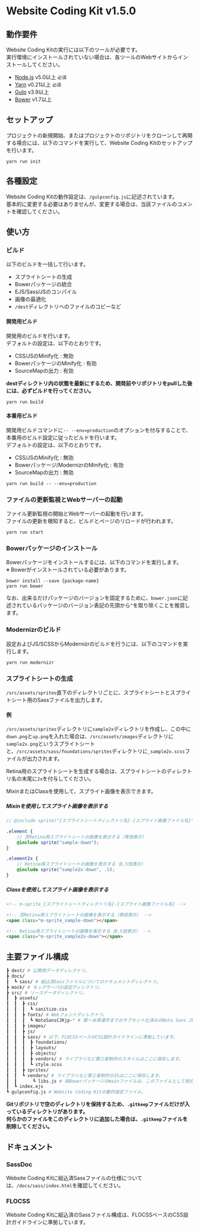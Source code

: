 # Website Coding Kit v1.5.0

## 動作要件

Website Coding Kitの実行には以下のツールが必要です。  
実行環境にインストールされていない場合は、各ツールのWebサイトからインストールしてください。

- [Node.js](https://nodejs.org/ja/) v5.0以上 `必須`
- [Yarn](https://yarnpkg.com/) v0.21以上 `必須`
- [Gulp](http://gulpjs.com/) v3.9以上
- [Bower](https://bower.io/) v1.7以上

## セットアップ

プロジェクトの新規開始、またはプロジェクトのリポジトリをクローンして再開する場合には、以下のコマンドを実行して、Website Coding Kitのセットアップを行います。

```
yarn run init
```

## 各種設定

Website Coding Kitの動作設定は、`/gulpconfig.js`に記述されています。  
基本的に変更する必要はありませんが、変更する場合は、当該ファイルのコメントを確認してください。

## 使い方

### ビルド

以下のビルドを一括して行います。

- スプライトシートの生成
- Bowerパッケージの統合
- EJS/Sass/JSのコンパイル
- 画像の最適化
- `/dest`ディレクトリへのファイルのコピーなど

#### 開発用ビルド

開発用のビルドを行います。  
デフォルトの設定は、以下のとおりです。

- CSS/JSのMinify化 : 無効
- BowerパッケージのMinify化 : 有効
- SourceMapの出力 : 有効

**destディレクトリ内の状態を最新にするため、開発前やリポジトリをpullした後には、必ずビルドを行ってください。**

```console
yarn run build
```

#### 本番用ビルド

開発用ビルドコマンドに`-- --env=production`のオプションを付与することで、本番用のビルド設定に従ったビルドを行います。  
デフォルトの設定は、以下のとおりです。

- CSS/JSのMinify化 : 無効
- Bowerパッケージ/ModernizrのMinify化 : 有効
- SourceMapの出力 : 無効

```console
yarn run build -- --env=production
```

### ファイルの更新監視とWebサーバーの起動

ファイル更新監視の開始とWebサーバーの起動を行います。  
ファイルの更新を検知すると、ビルドとページのリロードが行われます。

```console
yarn run start
```

### Bowerパッケージのインストール

Bowerパッケージをインストールするには、以下のコマンドを実行します。  
※ Bowerがインストールされている必要があります。

```
bower install --save {package-name}
yarn run bower
```

なお、出来るだけパッケージのバージョンを固定するために、`bower.json`に記述されているパッケージのバージョン表記の先頭から`^`を取り除くことを推奨します。

### Modernizrのビルド

設定およびJS/SCSSからModernizrのビルドを行うには、以下のコマンドを実行します。

```console
yarn run modernizr
```

### スプライトシートの生成

`/src/assets/sprites`直下のディレクトリごとに、スプライトシートとスプライトシート用のSassファイルを出力します。

#### 例

`/src/assets/sprites`ディレクトリに`sample2x`ディレクトリを作成し、この中に`down.png`と`up.png`を入れた場合は、`/src/assets/images`ディレクトリに`sample2x.png`というスプライトシートと、`/src/assets/sass/foundations/sprites`ディレクトリに`_sample2x.scss`ファイルが出力されます。

Retina用のスプライトシートを生成する場合は、スプライトシートのディレクトリ名の末尾に`2x`を付与してください。

MixinまたはClassを使用して、スプライト画像を表示できます。

##### Mixinを使用してスプライト画像を表示する

```scss
// @include sprite("{スプライトシートディレクトリ名}-{スプライト画像ファイル名}", {表示倍率});

.element {
	// 否Retina用スプライトシートの画像を表示する（等倍表示）
	@include sprite("sample-down");
}

.element2x {
	// Retina用スプライトシートの画像を表示する（0.5倍表示）
	@include sprite("sample2x-down", .5);
}
```

##### Classを使用してスプライト画像を表示する

```html
<!-- m-sprite_{スプライトシートディレクトリ名}-{スプライト画像ファイル名} -->

<!-- 否Retina用スプライトシートの画像を表示する（等倍表示） -->
<span class="m-sprite_sample-down"></span>

<!-- Retina用スプライトシートの画像を表示する（0.5倍表示） -->
<span class="m-sprite_sample2x-down"></span>
```

## 主要ファイル構成

```sh
┣ dest/ # 公開用データディレクトリ。
┣ docs/
┃  ┗ sass/ # 組込済Sassファイルについてのドキュメントディレクトリ。
┣ mock/ # モックサーバの設定ディレクトリ。
┣ src/ # ソースデータディレクトリ。
┃  ┣ assets/
┃  ┃  ┣ css/
┃  ┃  ┃  ┗ sanitize.css
┃  ┃  ┣ fonts/ # Webフォントディレクトリ。
┃  ┃  ┃  ┗ NotoSansCJKjp-* # 第一水準漢字までのサブセット化済みのNoto Sans JPのWebフォントファイル。
┃  ┃  ┣ images/
┃  ┃  ┣ js/
┃  ┃  ┣ sass/ # 以下、FLOCSSベースのCSS設計ガイドラインに準拠しています。
┃  ┃  ┃  ┣ foundations/
┃  ┃  ┃  ┣ layouts/
┃  ┃  ┃  ┣ objects/
┃  ┃  ┃  ┣ vendors/ # ライブラリなど第三者制作のスタイルはここに保存します。
┃  ┃  ┃  ┗ style.scss
┃  ┃  ┣ sprites/
┃  ┃  ┗ vendors/ # ライブラリなど第三者制作のJSはここに保存します。
┃  ┃      ┗ libs.js # 各Bowerパッケージのmainファイルは、このファイルとして統合して出力されます。
┃  ┗ index.ejs
┗ gulpconfig.js # Website Coding Kitの動作設定ファイル。
```

**Gitリポジトリで空のディレクトリを保持するため、`.gitkeep`ファイルだけが入っているディレクトリがあります。  
何らかのファイルをこのディレクトリに追加した場合は、`.gitkeep`ファイルを削除してください。**

## ドキュメント

### SassDoc

Website Coding Kitに組込済Sassファイルの仕様については、`/docs/sass/index.html`を確認してください。

### FLOCSS

Website Coding Kitに組込済のSassファイル構成は、FLOCSSベースのCSS設計ガイドラインに準拠しています。
